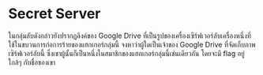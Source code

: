 # Secret Server

ในกลุ่มลับดังกล่าวยังปรากฏลิงค์ของ Google Drive ที่เป็นรูปของเครื่องเซิร์ฟเวอร์ลับเครื่องหนึ่งที่ใช้ในขบวนการก่อการร้ายของแฮกเกอร์กลุ่มนี้ จงหาว่าผู้ใดเป็นเจ้าของ Google Drive ที่จัดเก็บภาพเซิร์ฟเวอร์ลับนี้ ซึ่งเขาผู้นั้นก็เป็นหนึ่งในสมาชิกของแฮกเกอร์กลุ่มนี้เช่นเดียวกัน โดยจะมี flag อยู่ใกล้ๆ กับชื่อของเขา
